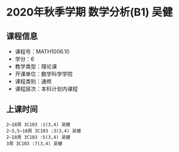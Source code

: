 # 2020年秋季学期 数学分析(B1) 吴健






## 课程信息

- 课程号：MATH1006.10
- 学分：6
- 教学类型：理论课
- 开课单位：数学科学学院
- 课程类别：通修
- 课程层次：本科计划内课程

## 上课时间

```
2~18周 3C103 :1(3,4) 吴健
2~3,5~18周 3C103 :3(3,4) 吴健
2~18周 3C103 :5(3,4) 吴健
3周 3C103 :7(3,4) 吴健
```

